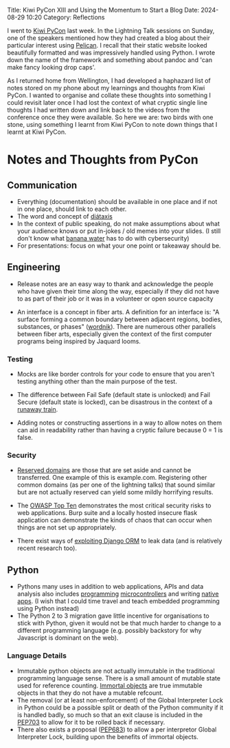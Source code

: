 Title: Kiwi PyCon XIII and Using the Momentum to Start a Blog 
Date: 2024-08-29 10:20
Category: Reflections

I went to [Kiwi PyCon](https://kiwipycon.nz/) last week. In the Lightning Talk sessions on Sunday, one of the speakers mentioned how they had created a blog about their particular interest using [Pelican](https://getpelican.com/). I recall that their static website looked beautifully formatted and was impressively handled using Python. I wrote down the name of the framework and something about pandoc and 'can make fancy looking drop caps'.

As I returned home from Wellington, I had developed a haphazard list of notes stored on my phone about my learnings and thoughts from Kiwi PyCon. I wanted to organise and collate these thoughts into something I could revisit later once I had lost the context of what cryptic single line thoughts I had written down and link back to the videos from the conference once they were available. So here we are: two birds with one stone, using something I learnt from Kiwi PyCon to note down things that I learnt at Kiwi PyCon.

# Notes and Thoughts from PyCon

## Communication

- Everything (documentation) should be available in one place and if not in one place, should link to each other.
- The word and concept of [diátaxis](https://diataxis.fr/)
- In the context of public speaking, do not make assumptions about what your audience knows or put in-jokes / old memes into your slides. (I still don't know what [banana water](https://www.heb.com/product-detail/elmhurst-naturals-banana-water-original/1978140) has to do with cybersecurity)
- For presentations: focus on what your one point or takeaway should be.

## Engineering
- Release notes are an easy way to thank and acknowledge the people who have given their time along the way, especially if they did not have to as part of their job or it was in a volunteer or open source capacity

- An interface is a concept in fiber arts. A definition for an interface is: "A surface forming a common boundary between adjacent regions, bodies, substances, or phases" ([wordnik](https://www.wordnik.com/words/interface)). There are numerous other parallels between fiber arts, especially given the context of the first computer programs being inspired by Jaquard looms.


### Testing
- Mocks are like border controls for your code to ensure that you aren't testing anything other than the main purpose of the test.

- The difference between Fail Safe (default state is unlocked) and Fail Secure (default state is locked), can be disastrous in the context of a [runaway train](https://www.atsb.gov.au/publications/investigation_reports/2003/rair/rair2003001).

- Adding notes or constructing assertions in a way to allow notes on them can aid in readability rather than having a cryptic failure because 0 = 1 is false.

### Security

- [Reserved domains](https://www.iana.org/domains/reserved) are those that are set aside and cannot be transferred. One example of this is example.com. Registering other common domains (as per one of the lightning talks) that sound similar but are not actually reserved can yield some mildly horrifying results.

- The [OWASP Top Ten](https://owasp.org/www-project-top-ten/) demonstrates the most critical security risks to web applications. Burp suite and a locally hosted insecure flask application can demonstrate the kinds of chaos that can occur when things are not set up appropriately.

- There exist ways of [exploiting Django ORM](https://www.elttam.com/blog/plormbing-your-django-orm/) to leak data (and is relatively recent research too).


## Python

- Pythons many uses in addition to web applications, APIs and data analysis also includes [programming](https://micropython.org/) [microcontrollers](https://www.raspberrypi.com/documentation/microcontrollers/pico-series.html) and writing [native apps](https://beeware.org/). (I wish that I could time travel and teach embedded programming using Python instead)
- The Python 2 to 3 migration gave little incentive for organisations to stick with Python, given it would not be that much harder to change to a different programming language (e.g. possibly backstory for why Javascript is dominant on the web).

### Language Details
- Immutable python objects are not actually immutable in the traditional programming language sense. There is a small amount of mutable state used for reference counting. [Immortal objects](https://peps.python.org/pep-0683/) are true immutable objects in that they do not have a mutable refcount.
- The removal (or at least non-enforcement) of the Global Interpreter Lock in Python could be a possible split or death of the Python community if it is handled badly, so much so that an exit clause is included in the [PEP703](https://peps.python.org/pep-0703/) to allow for it to be rolled back if necessary.
- There also exists a proposal ([PEP683](https://peps.python.org/pep-0683/)) to allow a per interpretor Global Interpreter Lock, building upon the benefits of immortal objects.



